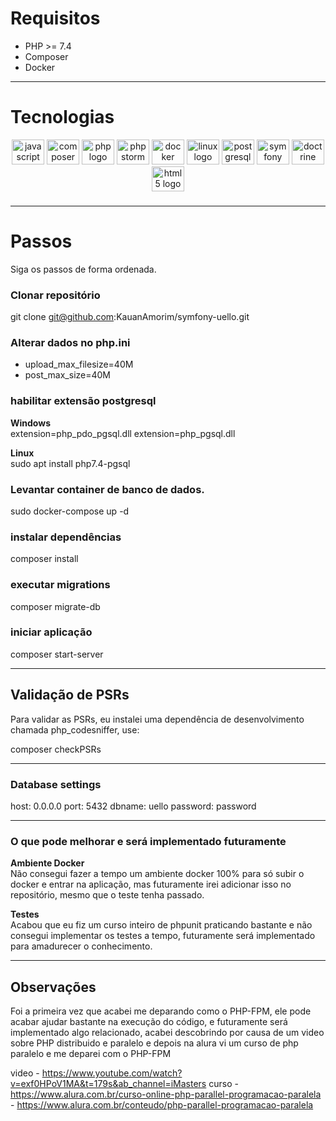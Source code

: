 # Requisitos
- PHP >= 7.4
- Composer
- Docker

---

# Tecnologias
<div align="center">
  <img src="https://cdn.jsdelivr.net/gh/devicons/devicon/icons/javascript/javascript-original.svg" height="40" width="52" alt="javascript logo"  />
  <img src="https://cdn.jsdelivr.net/gh/devicons/devicon/icons/composer/composer-original.svg" height="40" width="52" alt="composer logo"  />
  <img src="https://cdn.jsdelivr.net/gh/devicons/devicon/icons/php/php-original.svg" height="40" width="52" alt="php logo"  />
  <img src="https://cdn.jsdelivr.net/gh/devicons/devicon/icons/phpstorm/phpstorm-original.svg" height="40" width="52" alt="phpstorm logo"  />
  <img src="https://cdn.jsdelivr.net/gh/devicons/devicon/icons/docker/docker-original.svg" height="40" width="52" alt="docker logo"  />
  <img src="https://cdn.jsdelivr.net/gh/devicons/devicon/icons/linux/linux-original.svg" height="40" width="52" alt="linux logo"  />
  <img src="https://cdn.jsdelivr.net/gh/devicons/devicon/icons/postgresql/postgresql-original.svg" height="40" width="52" alt="postgresql logo"  />
  <img src="https://cdn.jsdelivr.net/gh/devicons/devicon/icons/symfony/symfony-original.svg" height="40" width="52" alt="symfony logo"  />
  <img src="https://cdn.jsdelivr.net/gh/devicons/devicon/icons/doctrine/doctrine-original.svg" height="40" width="52" alt="doctrine logo"  />
  <img src="https://cdn.jsdelivr.net/gh/devicons/devicon/icons/html5/html5-original.svg" height="40" width="52" alt="html5 logo"  />
</div>

###

---

# Passos
Siga os passos de forma ordenada.

### Clonar repositório
git clone git@github.com:KauanAmorim/symfony-uello.git

### Alterar dados no php.ini
- upload_max_filesize=40M
- post_max_size=40M 

### habilitar extensão postgresql  
**Windows**<br/>
extension=php_pdo_pgsql.dll
extension=php_pgsql.dll

**Linux**<br/>
sudo apt install php7.4-pgsql

### Levantar container de banco de dados.
sudo docker-compose up -d

### instalar dependências
composer install

### executar migrations
composer migrate-db

### iniciar aplicação
composer start-server

---

## Validação de PSRs

Para validar as PSRs, eu instalei uma dependência de 
desenvolvimento chamada php_codesniffer, use:

composer checkPSRs

---

### Database settings

host: 0.0.0.0
port: 5432
dbname: uello
password: password

---

### O que pode melhorar e será implementado futuramente

**Ambiente Docker**<br/>
Não consegui fazer a tempo um ambiente docker 100% para só subir o 
docker e entrar na aplicação, mas futuramente irei adicionar isso no repositório, 
mesmo que o teste tenha passado.

**Testes**<br/>
Acabou que eu fiz um curso inteiro de phpunit praticando bastante e não consegui
implementar os testes a tempo, futuramente será implementado para amadurecer o conhecimento.

---

## Observações

Foi a primeira vez que acabei me deparando como o PHP-FPM, ele pode acabar ajudar bastante na execução do código, e futuramente será implementado algo relacionado,
acabei descobrindo por causa de um video sobre PHP distribuido e paralelo e depois na alura vi um curso de php paralelo e me deparei com o PHP-FPM

video - https://www.youtube.com/watch?v=exf0HPoV1MA&t=179s&ab_channel=iMasters
curso - https://www.alura.com.br/curso-online-php-parallel-programacao-paralela
      - https://www.alura.com.br/conteudo/php-parallel-programacao-paralela
